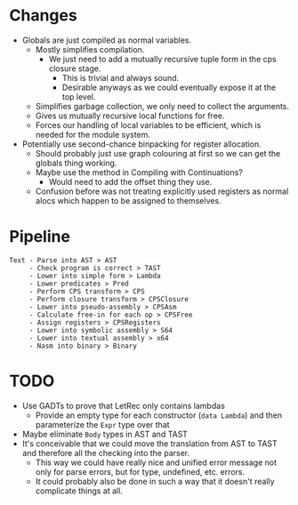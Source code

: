 # Changes
+ Globals are just compiled as normal variables.
	+ Mostly simplifies compilation.
		+ We just need to add a mutually recursive tuple form in the cps closure stage.
			+ This is trivial and always sound.
			+ Desirable anyways as we could eventually expose it at the top level.
	+ Simplifies garbage collection, we only need to collect the arguments.
	+ Gives us mutually recursive local functions for free.
	+ Forces our handling of local variables to be efficient, which is needed for the module system.
+ Potentially use second-chance binpacking for register allocation.
	+ Should probably just use graph colouring at first so we can get the globals thing working.
	+ Maybe use the method in Compiling with Continuations?
		+ Would need to add the offset thing they use.
	+ Confusion before was not treating explicitly used registers as normal alocs which happen to be assigned to themselves.

# Pipeline
```
Text - Parse into AST > AST
     - Check program is correct > TAST
     - Lower into simple form > Lambda
     - Lower predicates > Pred
     - Perform CPS transform > CPS
     - Perform closure transform > CPSClosure
     - Lower into pseudo-assembly > CPSAsm
     - Calculate free-in for each op > CPSFree
     - Assign registers > CPSRegisters
     - Lower into symbolic assembly > S64
     - Lower into textual assembly > x64
     - Nasm into binary > Binary
```

# TODO
+ Use GADTs to prove that LetRec only contains lambdas
	+ Provide an empty type for each constructor (`data Lambda`) and then parameterize the `Expr` type over that
+ Maybe eliminate `Body` types in AST and TAST
+ It's conceivable that we could move the translation from AST to TAST and therefore all the checking into the parser.
	+ This way we could have really nice and unified error message not only for parse errors, but for type, undefined, etc. errors.
	+ It could probably also be done in such a way that it doesn't really complicate things at all.
